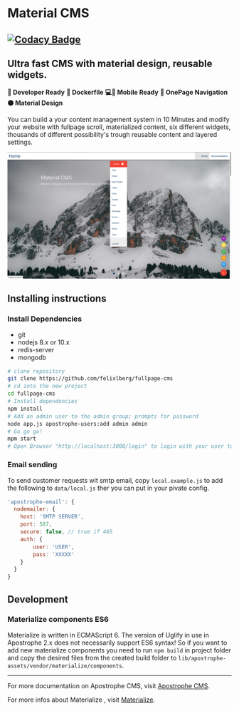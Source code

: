 # Material CMS

[![Codacy Badge](https://api.codacy.com/project/badge/Grade/c0434c9aea0f469db3b19c3476dc18f6)](https://www.codacy.com/app/felixlberg/fullpage-cms?utm_source=github.com&amp;utm_medium=referral&amp;utm_content=felixlberg/fullpage-cms&amp;utm_campaign=Badge_Grade)
----

## Ultra fast CMS with material design, reusable widgets.

**🧠 Developer Ready**
**🐳 Dockerfile**
**💻📲 Mobile Ready**
**🔖 OnePage Navigation**
**⚫️ Material Design**

You can build a your content management system in 10 Minutes and modify your website with fullpage scroll, materialized content, six different widgets, thousands of different possibility's trough reusable content and layered settings.

![Screenshot](screenshot.png)

## Installing instructions

### Install Dependencies
- git
- nodejs 8.x or 10.x
- redis-server
- mongodb

````bash
# clone repository
git clone https://github.com/felixlberg/fullpage-cms
# cd into the new project
cd fullpage-cms
# Install dependencies
npm install
# Add an admin user to the admin group; prompts for password
node app.js apostrophe-users:add admin admin
# Go go go!
mpm start
# Open Browser "http://localhost:3000/login" to login with your user to add first content
````

### Email sending

To send customer requests wit smtp email, copy `local.example.js` to add the following to `data/local.js` ther you can put in your pivate config.

````javascript
'apostrophe-email': {
  nodemailer: {
    host: 'SMTP SERVER',
    port: 587,
    secure: false, // true if 465
    auth: {
        user: 'USER',
        pass: 'XXXXX'
    }
  }
}
````

## Development

### Materialize components ES6

Materialize is written in ECMAScript 6. The version of Uglify in use in Apostrophe 2.x does not necessarily support ES6 syntax! So if you want to add new materialize components you need to run `npm build` in project folder and copy the desired files from the created build folder to `lib/apostrophe-assets/vendor/materialize/components`.

----

For more documentation on Apostrophe CMS, visit [Apostrophe CMS](http://apostrophecms.com).

For more infos about Materialize , visit [Materialize](https://materializecss.com/).
